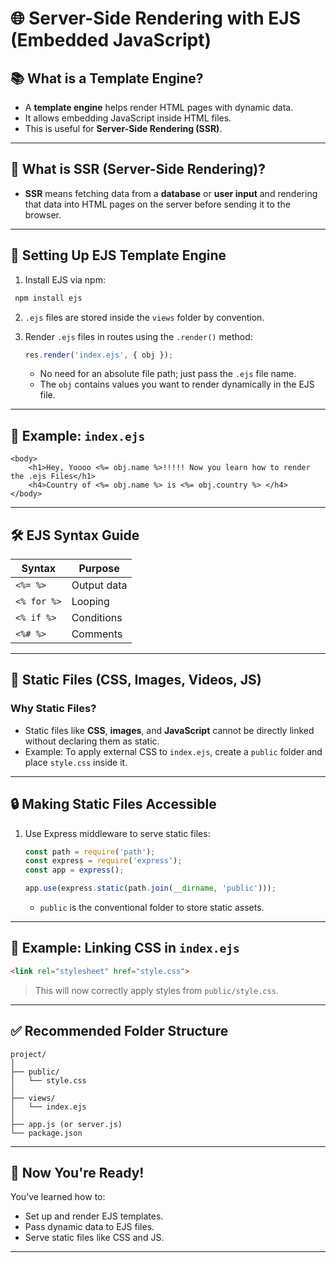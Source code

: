 # 🌐 Server-Side Rendering with EJS (Embedded JavaScript)

## 📚 What is a Template Engine?

- A **template engine** helps render HTML pages with dynamic data.
- It allows embedding JavaScript inside HTML files.
- This is useful for **Server-Side Rendering (SSR)**.

---

## 🚀 What is SSR (Server-Side Rendering)?

- **SSR** means fetching data from a **database** or **user input** and rendering that data into HTML pages on the server before sending it to the browser.

---

## 🔧 Setting Up EJS Template Engine

1. Install EJS via npm:
  ```bash
   npm install ejs
````


2. `.ejs` files are stored inside the `views` folder by convention.

3. Render `.ejs` files in routes using the `.render()` method:

   ```javascript
   res.render('index.ejs', { obj });
   ```

   * No need for an absolute file path; just pass the `.ejs` file name.
   * The `obj` contains values you want to render dynamically in the EJS file.

---

## 📝 Example: `index.ejs`

```ejs
<body>
    <h1>Hey, Yoooo <%= obj.name %>!!!!! Now you learn how to render the .ejs Files</h1>
    <h4>Country of <%= obj.name %> is <%= obj.country %> </h4>
</body>
```

---

## 🛠️ EJS Syntax Guide

| Syntax      | Purpose     |
| ----------- | ----------- |
| `<%= %>`    | Output data |
| `<% for %>` | Looping     |
| `<% if %>`  | Conditions  |
| `<%# %>`    | Comments    |

---

## 🎨 Static Files (CSS, Images, Videos, JS)

### Why Static Files?

* Static files like **CSS**, **images**, and **JavaScript** cannot be directly linked without declaring them as static.
* Example: To apply external CSS to `index.ejs`, create a `public` folder and place `style.css` inside it.

---

## 🔒 Making Static Files Accessible

1. Use Express middleware to serve static files:

   ```javascript
   const path = require('path');
   const express = require('express');
   const app = express();

   app.use(express.static(path.join(__dirname, 'public')));
   ```

   * `public` is the conventional folder to store static assets.

---

## 📝 Example: Linking CSS in `index.ejs`

```html
<link rel="stylesheet" href="style.css">
```

> This will now correctly apply styles from `public/style.css`.

---

## ✅ Recommended Folder Structure

```
project/
│
├── public/
│   └── style.css
│
├── views/
│   └── index.ejs
│
├── app.js (or server.js)
└── package.json
```

---

## 🎉 Now You're Ready!

You’ve learned how to:

* Set up and render EJS templates.
* Pass dynamic data to EJS files.
* Serve static files like CSS and JS.

---

```
